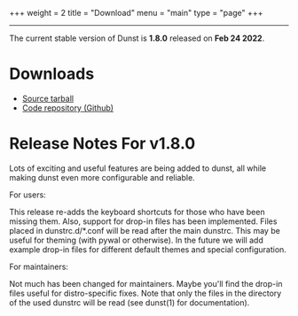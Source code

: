 +++
weight = 2
title = "Download"
menu = "main"
type = "page"
+++
***

The current stable version of Dunst is **1.8.0** released on **Feb 24 2022**.

# Downloads

* [Source tarball](https://github.com/dunst-project/dunst/archive/v1.8.0.tar.gz)
* [Code repository (Github)](https://github.com/dunst-project/dunst)

# Release Notes For v1.8.0

Lots of exciting and useful features are being added to dunst, all while making
dunst even more configurable and reliable.

For users:

This release re-adds the keyboard shortcuts for those who have been missing
them. Also, support for drop-in files has been implemented. Files placed in
dunstrc.d/\*.conf will be read after the main dunstrc. This may be useful for
theming (with pywal or otherwise). In the future we will add example drop-in
files for different default themes and special configuration.

For maintainers:

Not much has been changed for maintainers. Maybe you'll find the drop-in files
useful for distro-specific fixes. Note that only the files in the directory of
the used dunstrc will be read (see dunst(1) for documentation).
